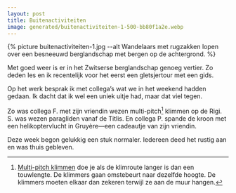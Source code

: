 ```yaml
---
layout: post
title: Buitenactiviteiten
image: generated/buitenactiviteiten-1-500-bb80f1a2e.webp
---
```


{% picture buitenactiviteiten-1.jpg --alt Wandelaars met rugzakken lopen over een besneeuwd berglandschap met bergen op de achtergrond. %}

Met goed weer is er in het Zwitserse berglandschap genoeg vertier. Zo deden Ies en ik recentelijk voor het eerst een gletsjertour met een gids.

Op het werk besprak ik met collega’s wat we in het weekend hadden gedaan. Ik dacht dat ik wel een uniek uitje had, maar dat viel tegen.

Zo was collega F. met zijn vriendin wezen multi-pitch[^1] klimmen op de Rigi. S. was wezen paragliden vanaf de Titlis. En collega P. spande de kroon met een helikoptervlucht in Gruyère—een cadeautje van zijn vriendin.

Deze week begon gelukkig een stuk normaler. Iedereen deed het rustig aan en was thuis gebleven.

[^1]: [Multi-pitch klimmen](https://en.m.wikipedia.org/wiki/Multi-pitch_climbing) doe je als de klimroute langer is dan een touwlengte. De klimmers gaan omstebeurt naar dezelfde hoogte. De klimmers moeten elkaar dan zekeren terwijl ze aan de muur hangen.
